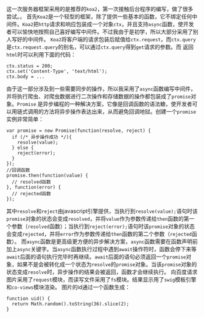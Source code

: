 这一次服务器框架采用的是推荐的`koa2`，第一次接触后台程序的编写，做了很多尝试。。
首先`Koa2`是一个轻型的框架，除了提供一些基本的函数，它不绑定任何中间件。`Koa2`把`http`请求和响应包装成一个对象`ctx`，并且支持`async`函数，使开发者可以愉快地按照自己喜好编写中间件。不过我由于是初学，所以大部分采用了别人写好的中间件。
`Koa2`将客户端的请求包装后赋值给`ctx.request`，而`ctx.query`是`ctx.request.query`的别名，可以通过`ctx.query`得到`get`请求的参数。而  返回`html`时可以利用下面的代码：
```
ctx.status = 200;
ctx.set('Content-Type', 'text/html');
ctx.body = ...
```
由于这一部分涉及到一些需要同步的操作，所以我采用了`async`函数编写中间件，并将执行爬虫、对爬虫数据进行二次操作和存储数据的操作都包装成了`promise`对象。`Promise` 是异步编程的一种解决方案，它像是回调函数的语法糖，使开发者可以用链式调用的方法将异步操作表达出来，从而避免回调地狱。创建一个`promise`实例非常简单：
```
var promise = new Promise(function(resolve, reject) {
  if (/* 异步操作成功 */){
    resolve(value);
  } else {
    reject(error);
  }
});
//回调函数
promise.then(function(value) {
  // resolved函数
}, function(error) {
  // rejected函数
});
```
其中`resolve`和`reject`由javascript引擎提供，当执行到`resolve(value);`语句时该`promise`对象的状态会变成`resolved`，并将`value`作为参数传递给`then`函数的第一个参数（`resolved`函数）；当执行到`reject(error);`语句时该`promise`对象的状态会变成`rejected`，并将`error`作为参数传递给`then`函数的第二个参数（`rejected`函数）。
而`async`函数是更高级更方便的异步解决方案，`async`函数需要在函数声明前加上`async`关键字。当`async`函数执行过程中遇到`await`操作符时，函数会停下来等`await`后面的语句执行完毕时再继续。`await`后面的语句必须返回一个`promise`对象，如果不是会被转化成一个状态为`resolve`的`promise`对象。当该`promise`对象的状态变成`resolve`时，异步操作的结果会被返回，函数才会继续执行。
向百度请求图片采用了`request`模块，而读写文件采用了`fs`模块。结果显示用了`swig`模板引擎和`co-views`模块渲染。
图片的id通过一个函数生成：
```
function uid() {
  return Math.random().toString(36).slice(2);
}
```